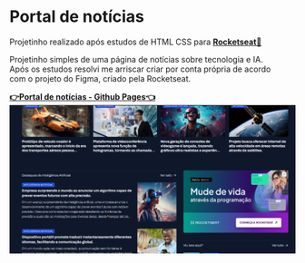 # Portal de notícias
Projetinho realizado após estudos de HTML CSS para [**Rocketseat🚀**](https://www.rocketseat.com.br/formacao/fullstack)

Projetinho simples de uma página de notícias sobre tecnologia e IA. <br>
Após os estudos resolvi me arriscar criar por conta própria de acordo <br>
com o projeto do Figma, criado pela Rocketseat.


[**👉Portal de notícias - Github Pages👈**](https://oliveira-super.github.io/portal-de-noticias//) <br>
![image alt](capa/capa-portal-de-noticias.png)
